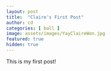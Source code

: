 ```yaml
---
layout: post
title:  "Claire's First Post"
author: cd
categories: [ ball ]
image: assets/images/YayClaireWon.jpg
featured: true
hidden: true
---
```

This is my first post!